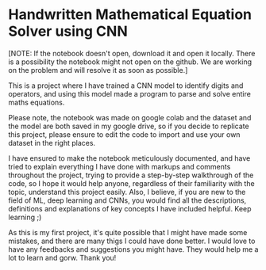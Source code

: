 # Handwritten Mathematical Equation Solver using CNN
[NOTE: If the notebook doesn't open, download it and open it locally. There is a possibility the notebook might not open on the github. We are working on the problem and will resolve it as soon as possible.]

 This is a project where I have trained a CNN model to identify digits and operators, and using this model made a program to parse and solve entire maths equations.

 Please note, the notebook was made on google colab and the dataset and the model are both saved in my google drive, so if you decide to replicate this project, please ensure to edit the code to import and use your own dataset in the right places.

I have ensured to make the notebook meticulously documented, and have tried to explain everything I have done with markups and comments throughout the project, trying to provide a step-by-step walkthrough of the code, so I hope it would help anyone, regardless of their familiarity with the topic, understand this project easily. Also, I believe, if you are new to the field of ML, deep learning and CNNs, you would find all the descriptions, definitions and explanations of key concepts I have included helpful. Keep learning ;)

 As this is my first project, it's quite possible that I might have made some mistakes, and there are many thigs I could have done better. I would love to have any feedbacks and suggestions you might have. They would help me a lot to learn and gorw. Thank you!
